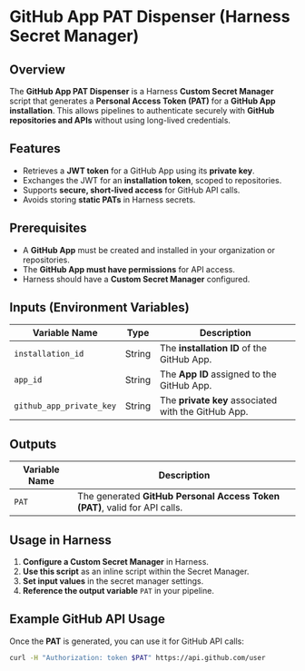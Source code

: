 # GitHub App PAT Dispenser (Harness Secret Manager)

## Overview
The **GitHub App PAT Dispenser** is a Harness **Custom Secret Manager** script that generates a **Personal Access Token (PAT)** for a **GitHub App installation**. This allows pipelines to authenticate securely with **GitHub repositories and APIs** without using long-lived credentials.

## Features
- Retrieves a **JWT token** for a GitHub App using its **private key**.
- Exchanges the JWT for an **installation token**, scoped to repositories.
- Supports **secure, short-lived access** for GitHub API calls.
- Avoids storing **static PATs** in Harness secrets.

## Prerequisites
- A **GitHub App** must be created and installed in your organization or repositories.
- The **GitHub App must have permissions** for API access.
- Harness should have a **Custom Secret Manager** configured.

## Inputs (Environment Variables)
| Variable Name            | Type   | Description |
|--------------------------|--------|-------------|
| `installation_id`        | String | The **installation ID** of the GitHub App. |
| `app_id`                | String | The **App ID** assigned to the GitHub App. |
| `github_app_private_key` | String | The **private key** associated with the GitHub App. |

## Outputs
| Variable Name | Description |
|--------------|-------------|
| `PAT`        | The generated **GitHub Personal Access Token (PAT)**, valid for API calls. |

## Usage in Harness
1. **Configure a Custom Secret Manager** in Harness.
2. **Use this script** as an inline script within the Secret Manager.
3. **Set input values** in the secret manager settings.
4. **Reference the output variable** `PAT` in your pipeline.

## Example GitHub API Usage
Once the **PAT** is generated, you can use it for GitHub API calls:
```bash
curl -H "Authorization: token $PAT" https://api.github.com/user
